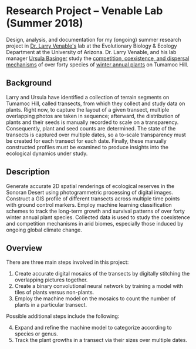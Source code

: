 # Research Project – Venable Lab (Summer 2018)
Design, analysis, and documentation for my (ongoing) summer research project in [Dr. Larry Venable's](http://www.eebweb.arizona.edu/faculty/venable/) lab at the Evolutionary Biology & Ecology Department at the University of Arizona. Dr. Larry Venable, and his lab manager [Ursula Basinger](https://eeb.arizona.edu/people/ursula-basinger-walholm) study the [competition, coexistence, and dispersal mechanisms](http://www.eebweb.arizona.edu/faculty/venable/research.htm) of over forty species of [winter annual plants](https://en.wikipedia.org/wiki/Annual_plant#Winter) on Tumamoc Hill.

## Background
Larry and Ursula have identified a collection of terrain segments on Tumamoc Hill, called transects, from which they collect and study data on plants. Right now, to capture the layout of a given transect, multiple overlapping photos are taken in sequence; afterward, the distribution of plants and their seeds is manually recorded to scale on a transparency. Consequently, plant and seed counts are determined. The state of the transects is captured over multiple dates, so a to-scale transparency must be created for each transect for each date. Finally, these manually constructed profiles must be examined to produce insights into the ecological dynamics under study.

## Description
Generate accurate 2D spatial renderings of ecological reserves in the Sonoran Desert using photogrammetric processing of digital images. Construct a GIS profile of different transects across multiple time points with ground control markers. Employ machine learning classification schemes to track the long-term growth and survival patterns of over forty winter annual plant species. Collected data is used to study the coexistence and competition mechanisms in arid biomes, especially those induced by ongoing global climate change.

## Overview
There are three main steps involved in this project:
1. Create accurate digital mosaics of the transects by digitally stitching the overlapping pictures together.
2. Create a binary convolutional neural network by training a model with tiles of plants versus non-plants.
3. Employ the machine model on the mosaics to count the number of plants in a particular transect.

Possible additional steps include the following:

4. Expand and refine the machine model to categorize according to species or genus.
5. Track the plant growths in a transect via their sizes over multiple dates.

